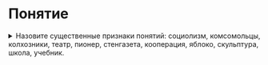 # Понятие

<details>
  <summary>Назовите существенные признаки понятий: социолизм, комсомольцы, колхозники, театр, пионер, стенгазета, кооперация, яблоко, скульптура, школа, учебник.</summary>

  **Социализм** - политическая, социальная и экономическая философия, направленная на реализацию социального равенства и социальной справедливости, достижение которых предполагается в том числе через общественную собственность на средства производства / **философия**.

  **Комсомольцы** - всесоюзный лененский союз молодёжи созданный 29 октября 1919 г. / **союз молодёжи**.

  **Театр** - зрелищный вид искусства, представляющий собой синтез различных искусств: литературы, музыки, хореографии, вокала, изобразительного искусства и других - и обладающий собственной спецификой: отражение действительности, конфликтов, характеров, а также их трактовка и оценка, утверждение тех или иных идей здесь происходит посредством драматического действия, главным носителем которого является актёр / **вид искусства**.

  **Пионер** - участник пионерского движения - детских коммунистических организаций в СССР и в других социалистических странах, созданных по образцу скаутского движения / **участник пионерского движения**.

  **Стенгазета** - вид изобразительного искуства / **вид искуства**.

  **Кооперация** - форма организации труда, при которой определённое количество людей (предпринимателей, хозяйственников) или предприятий совместно участвуют либо в одном и том же их общем трудовом, производственном процессе, или же в различных, но связанных между собой процессах труда / **форма организации труда**.

  **Яблоко** - многосемянный нераскрывающийся плод, характерный для растений подсемейства Яблоневые семейства Розовые (такой тип плода, в частности, имеют яблоня, груша, кизильник, боярышник, мушмула, айва, рябина) / **плод растений**.

  **Скульптура** - вид изобразительного искусства, произведения которого имеют объёмную форму и выполняются из твёрдых материалов методом высекания, удаления лишнего из начальной массы каменного или иного блока (способ формовычитания) / **вид искуства**.

</details>
